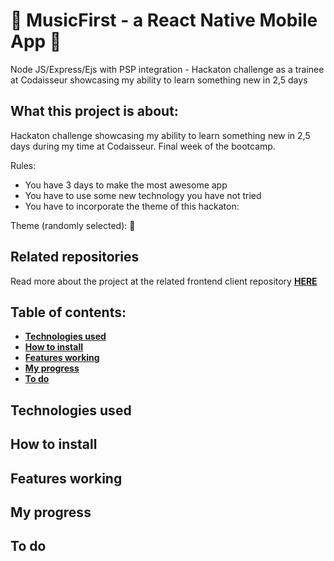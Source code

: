 #  :iphone: MusicFirst - a React Native Mobile App :iphone:
Node JS/Express/Ejs with PSP integration - Hackaton challenge as a trainee at Codaisseur showcasing my ability to learn something new in 2,5 days
 
## What this project is about:

Hackaton challenge showcasing my ability to learn something new in 2,5 days during my time at Codaisseur. Final week of the bootcamp. 

Rules: 
- You have 3 days to make the most awesome app
- You have to use some new technology you have not tried
- You have to incorporate the theme of this hackaton: 

Theme (randomly selected): :money_with_wings:

## Related repositories
Read more about the project at the related frontend client repository **[HERE](https://github.com/evelinawahlstrom/MusicFirst-reactNative)**

## Table of contents:
- **[Technologies used](#technologies-used)**
- **[How to install](#how-to-install)**
- **[Features working](#features-working)**
- **[My progress](#my-progress)**
- **[To do](#to-do)**

## Technologies used

## How to install

## Features working 

## My progress

## To do


